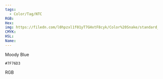 ```yaml
---
tags:
  - Color/Tag/NTC
RGB:
Hex:
img: https://filedn.com/l0hpzxl1f01yT7GHxtF8cyk/Color%20Snake/standard_csv_to_svg/%23/7F76D3.svg
CMYK:
HSL:
Name:
---
```

Moody Blue
```palette
#7F76D3
```
RGB
